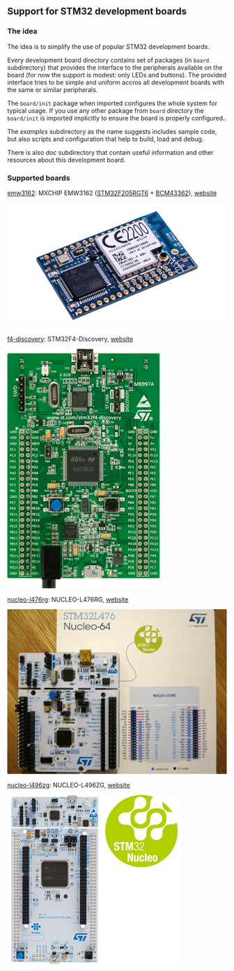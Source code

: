 ## Support for STM32 development boards

### The idea

The idea is to simplify the use of popular STM32 development boards.

Every development board directory contains set of packages (in `board` subdirectory) that provides the interface to the peripherals available on the board (for now the support is modest: only LEDs and buttons). The provided interface tries to be simple and uniform accros all development boards with the same or similar peripherals.

The `board/init` package when imported configures the whole system for typical usage. If you use any other package from `board` directory the `board/init` is imported implicitly to ensure the board is properly configured..

The *examples* subdirectory as the name suggests includes sample code, but also scripts and configuration that help to build, load and debug.

There is also *doc* subdirectory that contain useful information and other resources about this development board.

### Supported boards

[emw3162](emw3162): MXCHIP EMW3162 ([STM32F205RGT6](https://www.st.com/en/microcontrollers/stm32f205rg.html) + [BCM43362](http://www.cypress.com/products/wi-fi)), [website](https://en.mxchip.com/productinfo/244895.html)

![EMW3162](emw3162/doc/board.jpg)

[f4-discovery](f4-discovery): STM32F4-Discovery, [website](https://www.st.com/web/catalog/tools/FM116/SC959/SS1532/PF252419)

![STM32F4-Discovery](f4-discovery/doc/board.jpg)

[nucleo-l476rg](nucleo-l476rg): NUCLEO-L476RG, [website](https://www.st.com/en/evaluation-tools/nucleo-l476rg.html)

![NUCLEO-L476RG](nucleo-l476rg/doc/board.jpg)

[nucleo-l496zg](nucleo-l496zg): NUCLEO-L496ZG, [website](https://www.st.com/en/evaluation-tools/nucleo-l496zg.html)

![NUCLEO-L496ZG](nucleo-l496zg/doc/board.jpg)
